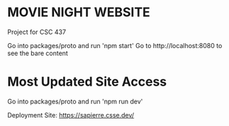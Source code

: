 # MOVIE NIGHT WEBSITE
Project for CSC 437

Go into packages/proto and run 'npm start'
Go to http://localhost:8080 to see the bare content

# Most Updated Site Access
Go into packages/proto and run 'npm run dev'

Deployment Site: https://sapierre.csse.dev/
